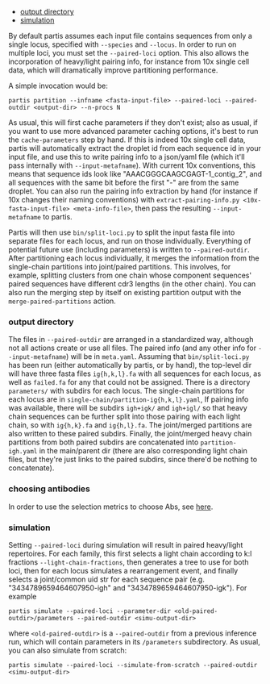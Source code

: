   - [output directory](#output-directory)
  - [simulation](#simulation)

By default partis assumes each input file contains sequences from only a single locus, specified with `--species` and `--locus`.
In order to run on multiple loci, you must set the `--paired-loci` option.
This also allows the incorporation of heavy/light pairing info, for instance from 10x single cell data, which will dramatically improve partitioning performance.

A simple invocation would be:
```
partis partition --infname <fasta-input-file> --paired-loci --paired-outdir <output-dir> --n-procs N
```
As usual, this will first cache parameters if they don't exist; also as usual, if you want to use more advanced parameter caching options, it's best to run the `cache-parameters` step by hand.
If this is indeed 10x single cell data, partis will automatically extract the droplet id from each sequence id in your input file, and use this to write pairing info to a json/yaml file (which it'll pass internally with `--input-metafname`).
With current 10x conventions, this means that sequence ids look like "AAACGGGCAAGCGAGT-1_contig_2", and all sequences with the same bit before the first "-" are from the same droplet.
You can also run the pairing info extraction by hand (for instance if 10x changes their naming conventions) with `extract-pairing-info.py <10x-fasta-input-file> <meta-info-file>`, then pass the resulting `--input-metafname` to partis.

Partis will then use `bin/split-loci.py` to split the input fasta file into separate files for each locus, and run on those individually.
Everything of potential future use (including parameters) is written to `--paired-outdir`.
After partitioning each locus individually, it merges the information from the single-chain partitions into joint/paired partitions.
This involves, for example, splitting clusters from one chain whose component sequences' paired sequences have different cdr3 lengths (in the other chain).
You can also run the merging step by itself on existing partition output with the `merge-paired-partitions` action.

### output directory

The files in `--paired-outdir` are arranged in a standardized way, although not all actions create or use all files.
The paired info (and any other info for `--input-metafname`) will be in `meta.yaml`.
Assuming that `bin/split-loci.py` has been run (either automatically by partis, or by hand), the top-level dir will have three fasta files `ig{h,k,l}.fa` with all sequences for each locus, as well as `failed.fa` for any that could not be assigned.
There is a directory `parameters/` with subdirs for each locus.
The single-chain partitions for each locus are in `single-chain/partition-ig{h,k,l}.yaml`, 
If pairing info was available, there will be subdirs `igh+igk/` and `igh+igl/` so that heavy chain sequences can be further split into those pairing with each light chain, so with `ig{h,k}.fa` and `ig{h,l}.fa`.
The joint/merged partitions are also written to these paired subdirs.
Finally, the joint/merged heavy chain partitions from both paired subdirs are concatenated into `partition-igh.yaml` in the main/parent dir (there are also corresponding light chain files, but they're just links to the paired subdirs, since there'd be nothing to concatenate).

### choosing antibodies

In order to use the selection metrics to choose Abs, see [here](subcommands#choosing-antibodies).

### simulation

Setting `--paired-loci` during simulation will result in paired heavy/light repertoires.
For each family, this first selects a light chain according to k:l fractions `--light-chain-fractions`, then generates a tree to use for both loci, then for each locus simulates a rearrangement event, and finally selects a joint/common uid str for each sequence pair (e.g. "3434789659464607950-igh" and "3434789659464607950-igk").
For example
```
partis simulate --paired-loci --parameter-dir <old-paired-outdir>/parameters --paired-outdir <simu-output-dir>
```
where `<old-paired-outdir>` is a `--paired-outdir` from a previous inference run, which will contain parameters in its `/parameters` subdirectory.
As usual, you can also simulate from scratch:
```
partis simulate --paired-loci --simulate-from-scratch --paired-outdir <simu-output-dir>
```
